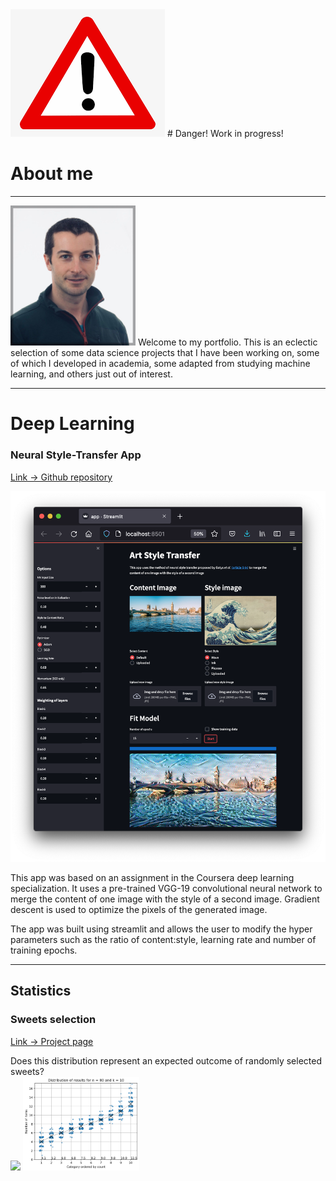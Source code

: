 <img src="images/danger.png">
# Danger! Work in progress!

# About me
***
<img src="images/Profile_pic.jpeg" width=200>
Welcome to my portfolio. This is an eclectic selection of some data science projects that I have been working on, some of which I developed in academia, some adapted from studying machine learning, and others just out of interest.

***
# Deep Learning
### Neural Style-Transfer App
[Link -> Github repository](https://github.com/stuarthaze/StyleTransferApp)

<img src="images/NeuralArtStyleTransfer.png"> 

This app was based on an assignment in the Coursera deep learning specialization. It uses a pre-trained VGG-19 convolutional neural network to merge the content of one image with the style of a second image. Gradient descent is used to optimize the pixels of the generated image. 

The app was built using streamlit and allows the user to modify the hyper parameters such as the ratio of content:style, learning rate and number of training epochs.
 
***
## Statistics
### Sweets selection
[Link -> Project page](https://stuarthaze.github.io/Quality_Street)

Does this distribution represent an expected outcome of randomly selected sweets?  
<img src="../Quality_Street/Sweet_selection.jpg" height="150">  <img src="images/Simulation_result.png" height="150">
